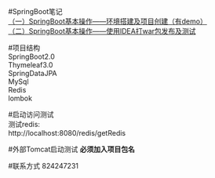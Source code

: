 #SpringBoot笔记  
[（一）SpringBoot基本操作——环境搭建及项目创建（有demo）](https://blog.csdn.net/zhulier1124/article/details/81988471)  
[（二）SpringBoot基本操作——使用IDEA打war包发布及测试](https://blog.csdn.net/zhulier1124/article/details/82012829)  

#项目结构  
SpringBoot2.0  
Thymeleaf3.0  
SpringDataJPA  
MySql  
Redis  
lombok  

#启动访问测试  
测试redis:   
http://localhost:8080/redis/getRedis  

#外部Tomcat启动测试
**必须加入项目包名**  

#联系方式
824247231